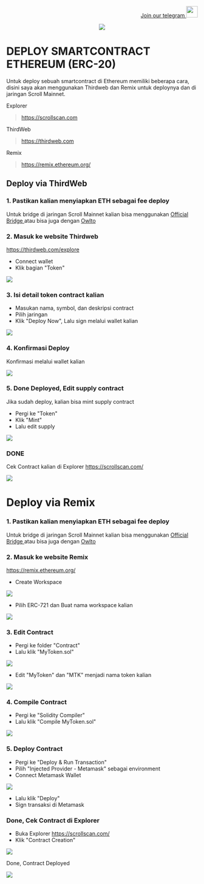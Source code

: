 <p style="font-size:14px" align="right">
<a href="https://t.me/PemulungAirdropID" target="_blank">Join our telegram <img src="https://user-images.githubusercontent.com/72949170/194228482-0f875615-e155-4b12-8716-8111addd6cba.jpg" width="30"/></a>
</p>

<p align="center">
  <img width="auto" height="auto" src="https://github.com/muhamad-ramadhani/deploy-contract/assets/72949170/4c3db4b0-e129-4f63-a818-1523038dd86d">
</p>

# DEPLOY SMARTCONTRACT ETHEREUM (ERC-20)

Untuk deploy sebuah smartcontract di Ethereum memiliki beberapa cara, disini saya akan menggunakan Thirdweb dan Remix untuk deploynya dan di jaringan Scroll Mainnet.


Explorer
> https://scrollscan.com

ThirdWeb
> https://thirdweb.com

Remix
> https://remix.ethereum.org/

## Deploy via ThirdWeb

### 1. Pastikan kalian menyiapkan ETH sebagai fee deploy
Untuk bridge di jaringan Scroll Mainnet kalian bisa menggunakan <a href="https://scroll.io/bridge" target="_blank">Official Bridge </a> atau bisa juga dengan <a href="https://s.id/owlto" target="_blank"> Owlto </a>

### 2. Masuk ke website Thirdweb
https://thirdweb.com/explore
- Connect wallet
- Klik bagian "Token"

<p align="left">
  <img width="auto" height="auto" src="https://github.com/muhamad-ramadhani/deploy-contract/assets/72949170/2c45f6df-7939-4ac2-8e89-7a4079159e3f">
</p>

### 3. Isi detail token contract kalian
- Masukan nama, symbol, dan deskripsi contract
- Pilih jaringan
- Klik "Deploy Now", Lalu sign melalui wallet kalian

<p align="left">
  <img width="auto" height="auto" src="https://github.com/muhamad-ramadhani/deploy-contract/assets/72949170/b73faf51-bdda-4eb5-b67d-6d2d93614818">
</p>

### 4. Konfirmasi Deploy
Konfirmasi melalui wallet kalian

<p align="left">
  <img width="auto" height="auto" src="https://github.com/muhamad-ramadhani/deploy-contract/assets/72949170/6b8b4b76-00a5-41f6-a88d-5dc38547f065">
</p>

### 5. Done Deployed, Edit supply contract
Jika sudah deploy, kalian bisa mint supply contract 
- Pergi ke "Token"
- Klik "Mint"
- Lalu edit supply

<p align="left">
  <img width="auto" height="auto" src="https://github.com/muhamad-ramadhani/deploy-contract/assets/72949170/e03776be-ba94-4a26-aa00-72a57ce90b1b">
</p>

### DONE
Cek Contract kalian di Explorer
https://scrollscan.com/

<p align="left">
  <img width="auto" height="auto" src="https://github.com/muhamad-ramadhani/deploy-contract/assets/72949170/7ca6ccdc-0463-4fb8-aeb3-6e7bb369227d">
</p>


# Deploy via Remix

### 1. Pastikan kalian menyiapkan ETH sebagai fee deploy
Untuk bridge di jaringan Scroll Mainnet kalian bisa menggunakan <a href="https://scroll.io/bridge" target="_blank">Official Bridge </a> atau bisa juga dengan <a href="https://s.id/owlto" target="_blank"> Owlto </a>

### 2. Masuk ke website Remix
https://remix.ethereum.org/
- Create Workspace
<p align="left">
  <img width="auto" height="auto" src="https://github.com/muhamad-ramadhani/deploy-contract/assets/72949170/fd23c785-1c8c-4138-bd56-bd5fd0dc4d03">
</p>

- Pilih ERC-721 dan Buat nama workspace kalian
<p align="left">
  <img width="auto" height="auto" src="https://github.com/muhamad-ramadhani/deploy-contract/assets/72949170/b6ed85cd-8b29-4963-8500-411cc5767919">
</p>

### 3. Edit Contract
- Pergi ke folder "Contract"
- Lalu klik "MyToken.sol"

<p align="left">
  <img width="auto" height="auto" src="https://github.com/muhamad-ramadhani/deploy-contract/assets/72949170/2771d569-c4c5-4f6e-95e0-13c26a4919d0">
</p>

- Edit "MyToken" dan "MTK" menjadi nama token kalian

<p align="left">
  <img width="auto" height="auto" src="https://github.com/muhamad-ramadhani/deploy-contract/assets/72949170/8d9eadba-bd26-4411-94b1-c51ada35463d">
</p>

### 4. Compile Contract
- Pergi ke "Solidity Compiler"
- Lalu klik "Compile MyToken.sol"

<p align="left">
  <img width="auto" height="auto" src="https://github.com/muhamad-ramadhani/deploy-contract/assets/72949170/ad6fe52c-8e12-4f75-9980-002b9cbf20e7">
</p>


### 5. Deploy Contract
- Pergi ke "Deploy & Run Transaction"
- Pilih "Injected Provider - Metamask" sebagai environment
- Connect Metamask Wallet

<p align="left">
  <img width="auto" height="auto" src="https://github.com/muhamad-ramadhani/deploy-contract/assets/72949170/e4d10e3a-f376-4806-8563-6d3a176d6d27">
</p>

- Lalu klik "Deploy"
- Sign transaksi di Metamask

### Done, Cek Contract di Explorer
- Buka Explorer https://scrollscan.com/
- Klik "Contract Creation"
  
<p align="left">
  <img width="auto" height="auto" src="https://github.com/muhamad-ramadhani/deploy-contract/assets/72949170/58de57c5-6546-414a-8dad-fd67fb55b4bc">
</p>

Done, Contract Deployed

<p align="left">
  <img width="auto" height="auto" src="https://github.com/muhamad-ramadhani/deploy-contract/assets/72949170/d6d2a517-daad-4082-859c-2e47b9c1883a">
</p>
